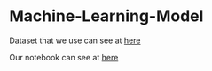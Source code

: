 # Machine-Learning-Model
Dataset that we use can see at [here](https://www.kaggle.com/code/nitinchoudhary012/waste-classification-tensorflow/input)

Our notebook can see at [here](https://github.com/EduWaste-Project/Machine-Learning-Model)

